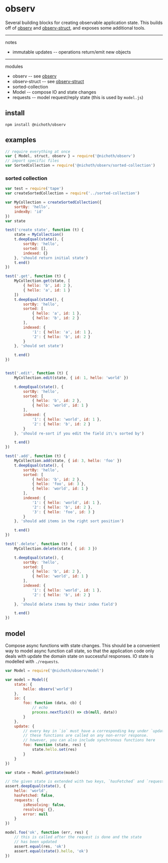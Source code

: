 # observ
Several building blocks for creating observable application state. This builds off of [observ](https://www.npmjs.com/package/observ) and [observ-struct](https://www.npmjs.com/package/observ-struct), and exposes some additional tools.

-----------------------------------

notes

* immutable updates -- operations return/emit new objects

-----------------------------------

modules

* observ -- see [observ](https://www.npmjs.com/package/observ)
* observ-struct -- see [observ-struct](https://www.npmjs.com/package/observ-struct)
* sorted-collection
* Model -- compose IO and state changes
* requests -- model request/reply state (this is used by `model.js`)

## install

    npm install @nichoth/observ

## examples
```js
// require everything at once
var { Model, struct, observ } = require('@nichoth/observ')
// import specific files
var SortedCollection = require('@nichoth/observ/sorted-collection')
```

### sorted collection

```js
var test = require('tape')
var createSortedCollection = require('../sorted-collection')

var MyCollection = createSortedCollection({
    sortBy: 'hello',
    indexBy: 'id'
})
var state

test('create state', function (t) {
    state = MyCollection()
    t.deepEqual(state(), {
        sortBy: 'hello',
        sorted: [],
        indexed: {}
    }, 'should return initial state')
    t.end()
})

test('.get', function (t) {
    MyCollection.get(state, [
        { hello: 'b', id: 2 },
        { hello: 'a', id: 1 }
    ])
    t.deepEqual(state(), {
        sortBy: 'hello',
        sorted: [
            { hello: 'a', id: 1 },
            { hello: 'b', id: 2 }
        ],
        indexed: {
            '1': { hello: 'a', id: 1 },
            '2': { hello: 'b', id: 2 }
        }
    }, 'should set state')

    t.end()
})


test('.edit', function (t) {
    MyCollection.edit(state, { id: 1, hello: 'world' })

    t.deepEqual(state(), {
        sortBy: 'hello',
        sorted: [
            { hello: 'b', id: 2 },
            { hello: 'world', id: 1 }
        ],
        indexed: {
            '1': { hello: 'world', id: 1 },
            '2': { hello: 'b', id: 2 }
        }
    }, 'should re-sort if you edit the field it\'s sorted by')

    t.end()
})

test('.add', function (t) {
    MyCollection.add(state, { id: 3, hello: 'foo' })
    t.deepEqual(state(), {
        sortBy: 'hello',
        sorted: [
            { hello: 'b', id: 2 },
            { hello: 'foo', id: 3 },
            { hello: 'world', id: 1 }
        ],
        indexed: {
            '1': { hello: 'world', id: 1 },
            '2': { hello: 'b', id: 2 },
            '3': { hello: 'foo', id: 3 }
        }
    }, 'should add items in the right sort position')

    t.end()
})

test('.delete', function (t) {
    MyCollection.delete(state, { id: 3 })

    t.deepEqual(state(), {
        sortBy: 'hello',
        sorted: [
            { hello: 'b', id: 2 },
            { hello: 'world', id: 1 }
        ],
        indexed: {
            '1': { hello: 'world', id: 1 },
            '2': { hello: 'b', id: 2 }
        }
    }, 'should delete items by their index field')

    t.end()
})

```

## model
Compose async functions with state changes. This should be a convenient way to model async function call state, so that the application code only deals with update the domain state on successful responses. IO state is modelled with `./requests`.

```js
var Model = require('@nichoth/observ/model')

var model = Model({
    state: {
        hello: observ('world')
    },
    io: {
        foo: function (data, cb) {
            // echo
            process.nextTick(() => cb(null, data))
        }
    },
    update: {
        // every key in `io` must have a corresponding key under `update`.
        // these functions are called on any non-error response.
        // however, you can also include synchronous functions here
        foo: function (state, res) {
            state.hello.set(res)
        }
    }
})

var state = Model.getState(model)

// the given state is extended with two keys, `hasFetched` and `requests`
assert.deepEqual(state(), {
    hello: 'world',
    hasFetched: false,
    requests: {
        isResolving: false,
        resolving: {},
        error: null
    }
})

model.foo('ok', function (err, res) {
    // this is called after the request is done and the state
    // has been updated
    assert.equal(res, 'ok')
    assert.equal(state().hello, 'ok')
})
```

